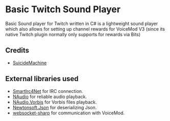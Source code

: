 ﻿Basic Twitch Sound Player
=====================
Basic Sound player for Twitch written in C# is a lightweight sound player which also allows for setting up channel rewards for VoiceMod V3 (since its native Twitch plugin normally only supports for rewards via Bits)

Credits
-------
  * [SuicideMachine](http://twitch.tv/sui_vt)
  
External libraries used
-------
  * [SmartIrc4Net](https://github.com/meebey/SmartIrc4net) for IRC connection.
  * [NAudio](https://github.com/naudio/NAudio) for reliable audio playback.
  * [NAudio.Vorbis](https://github.com/naudio/Vorbis) for Vorbis files playback.
  * [Newtonsoft.Json](https://www.newtonsoft.com/json) for deserializing Json.
  * [websocket-sharp](https://github.com/sta/websocket-sharp) for communication with VoiceMod.

